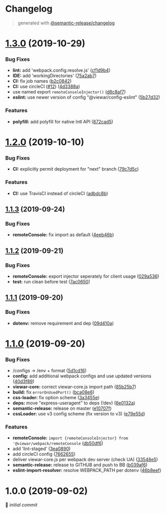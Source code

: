 # Changelog
> generated with [@semantic-release/changelog](https://github.com/semantic-release/changelog)

# [1.3.0](https://github.com/viewar/webpack/compare/v1.2.0...v1.3.0) (2019-10-29)


### Bug Fixes

* **lint:** add 'webpack.config.resolve.js' ([cf1d9b4](https://github.com/viewar/webpack/commit/cf1d9b4bd6c283958f5611d19ccc2159069c3e0f))
* **IDE:** add 'workingDirectories' ([75a2ab7](https://github.com/viewar/webpack/commit/75a2ab7cdd2d5299095288ab775588651693279d))
* **CI:** fix job names ([b2c0842](https://github.com/viewar/webpack/commit/b2c084282e73d31c590c34800ec02dcf9cd00f20))
* **CI:** use circleCI ([#12](https://github.com/viewar/webpack/issues/12)) ([4d3388a](https://github.com/viewar/webpack/commit/4d3388a3ccd4f1c2235ad6211015f21f32cfd2cc))
* use named export `remoteConsoleInjector()` ([d8c8af7](https://github.com/viewar/webpack/commit/d8c8af7f3902544763cc93a3a4a19a372c544855))
* **eslint:** use newer version of config "@viewar/config-eslint" ([5b27d32](https://github.com/viewar/webpack/commit/5b27d32556809590b98c4fdb898c1f9548899734))


### Features

* **polyfill:** add polyfill for native Intl API ([872cad5](https://github.com/viewar/webpack/commit/872cad5bda713d4ce93fe3452c94609dd6a224b6))

# [1.2.0](https://github.com/viewar/webpack/compare/v1.1.3...v1.2.0) (2019-10-10)


### Bug Fixes

* **CI:** explicitly permit deployment for "next" branch ([79c7d5c](https://github.com/viewar/webpack/commit/79c7d5c1b43a2bdf8aab566ca8ec79ef92dccf6b))


### Features

* **CI:** use TravisCI instead of circleCI ([adbdc8b](https://github.com/viewar/webpack/commit/adbdc8bc3e68d0dcc1a70d2ebfaf719c04969828))

## [1.1.3](https://github.com/DoubleU23/viewar-webpack/compare/v1.1.2...v1.1.3) (2019-09-24)


### Bug Fixes

* **remoteConsole:** fix import as default ([4eeb46b](https://github.com/DoubleU23/viewar-webpack/commit/4eeb46b))

## [1.1.2](https://github.com/DoubleU23/viewar-webpack/compare/v1.1.1...v1.1.2) (2019-09-21)


### Bug Fixes

* **remoteConsole:** export injector seperately for client usage ([029a536](https://github.com/DoubleU23/viewar-webpack/commit/029a536))
* **test:** run clean before test ([7ac0650](https://github.com/DoubleU23/viewar-webpack/commit/7ac0650))

## [1.1.1](https://github.com/DoubleU23/viewar-webpack/compare/v1.1.0...v1.1.1) (2019-09-20)


### Bug Fixes

* **dotenv:** remove requirement and dep ([09d410a](https://github.com/DoubleU23/viewar-webpack/commit/09d410a))

# [1.1.0](https://github.com/DoubleU23/viewar-webpack/compare/v1.0.0...v1.1.0) (2019-09-20)


### Bug Fixes

* /configs -> /env + format ([5d1cd16](https://github.com/DoubleU23/viewar-webpack/commit/5d1cd16))
* **config:** add additional webpack configs and use updated versions ([40d3f89](https://github.com/DoubleU23/viewar-webpack/commit/40d3f89))
* **viewar-core:** correct viewar-core.js import path ([85b25b7](https://github.com/DoubleU23/viewar-webpack/commit/85b25b7))
* **build:** fix `errorOnUsedPort()` ([bca08e6](https://github.com/DoubleU23/viewar-webpack/commit/bca08e6))
* **css-loader:** fix option scheme ([3a3455e](https://github.com/DoubleU23/viewar-webpack/commit/3a3455e))
* **deps:** move "express-useragent" to deps (!dev) ([6e0132a](https://github.com/DoubleU23/viewar-webpack/commit/6e0132a))
* **semantic-release:** release on master ([e10707f](https://github.com/DoubleU23/viewar-webpack/commit/e10707f))
* **cssLoader:** use v3 config scheme (fix version to v3) ([e79e55d](https://github.com/DoubleU23/viewar-webpack/commit/e79e55d))


### Features

* **remoteConsole:** `import {remoteConsoleInjector} from '@viewar/webpack/remoteConsole` ([db50df6](https://github.com/DoubleU23/viewar-webpack/commit/db50df6))
* add 'lint-staged' ([3ea0890](https://github.com/DoubleU23/viewar-webpack/commit/3ea0890))
* add circleCI config ([7662655](https://github.com/DoubleU23/viewar-webpack/commit/7662655))
* deliver viewar-core.js per webpack dev server (check UA) ([33548e5](https://github.com/DoubleU23/viewar-webpack/commit/33548e5))
* **semantic-release:** release to GITHUB and push to BB ([b039af6](https://github.com/DoubleU23/viewar-webpack/commit/b039af6))
* **eslint-import-resolver:** resolve WEBPACK_PATH per dotenv ([46b8eef](https://github.com/DoubleU23/viewar-webpack/commit/46b8eef))

# 1.0.0 (2019-09-02)

🎉 _initial commit_
